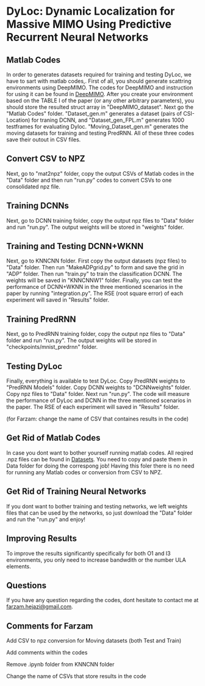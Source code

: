 # DyLoc: Dynamic Localization for Massive MIMO Using Predictive Recurrent Neural Networks

## Matlab Codes

In order to generates datasets required for training and testing DyLoc, we have to sart with matlab codes,. First of all, you should generate scattring environments using DeepMIMO. 
The codes for DeepMIMO and instruction for using it can be found in [DeepMIMO](http://www.deepmimo.net/). After you create your environment based on the TABLE I of the paper (or any other arbitrary parameters), you should store the resulted struct array in "DeepMIMO_dataset". Next go the "Matlab Codes" folder. "Dataset_gen.m" generates a dataset (pairs of CSI-Location) for traning DCNN, and "Dataset_gen_FPL.m" generates 1000 testframes for evaluating Dyloc. "Moving_Dataset_gen.m" generates the moving datasets for training and testing PredRNN. All of these three codes save their outout in CSV files.

## Convert CSV to NPZ

Next, go to "mat2npz" folder, copy the output CSVs of Matlab codes in the "Data" folder and then run "run.py" codes to convert CSVs to one consolidated npz file. 

## Training DCNNs

Next, go to DCNN training folder, copy the output npz files to "Data" folder and run "run.py". The output weights will be stored in "weights" folder.

## Training and Testing DCNN+WKNN

Next, go to KNNCNN folder. First copy the output datasets (npz files) to "Data" folder. Then run "MakeADPgrid.py" to form and save the grid in "ADP" folder. Then run "train.py" to train the classification DCNN. The weights will be saved in "KNNCNNW1" folder. Finally, you can test the performance of DCNN+WKNN in the three mentioned scenarios in the paper by running "integration.py". The RSE (root square error) of each experiment will saved in "Results" folder.

## Training PredRNN 

Next, go to PredRNN training folder, copy the output npz files to "Data" folder and run "run.py". The output weights will be stored in "checkpoints/mnist_predrnn" folder.

## Testing DyLoc

Finally, everything is available to test DyLoc. Copy PredRNN weights to "PredRNN Models" folder. Copy DCNN weights to "DCNNweights" folder. Copy npz files to "Data" folder. Next run "run.py". The code will measure the performance of DyLoc and DCNN in the three mentioned scenarios in the paper. The RSE of each experiment will saved in "Results" folder.

(for Farzam: change the name of CSV that containes results in the code)

## Get Rid of Matlab Codes

In case you dont want to bother yourself running matlab codes. All reqired .npz files can be found in [Datasets](https://drive.google.com/drive/folders/1zXTY_Kx6ODgQFKLPeeEJ-ax2rfIZyAxR?usp=sharing). You need to copy and paste them in Data folder for doing the correspong job! Having this foler there is no need for running any Matlab codes or conversion from CSV to NPZ.

## Get Rid of Training Neural Networks

If you dont want to bother training and testing networks, we left weights files that can be used by the networks, so just download the "Data" folder and run the "run.py" and enjoy! 

## Improving Results

To improve the results significantly specifically for both O1 and I3 environments, you only need to increase bandwdith or the number ULA elements.


## Questions

If you have any question regarding the codes, dont hesitate to contact me at farzam.hejazi@gmail.com.

## Comments for Farzam 

Add CSV to npz conversion for Moving datasets (both Test and Train) 

Add comments within the codes 

Remove .ipynb folder from KNNCNN folder

Change the name of CSVs that store results in the code


